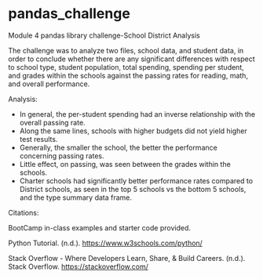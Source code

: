 # pandas_challenge
Module 4 pandas library  challenge-School District Analysis

The challenge was to analyze two files, school data, and student data, in order to conclude whether there are any significant differences with respect to school type, student population, total spending, spending per student, and grades within the schools against the passing rates for reading, math, and overall performance.


Analysis:

- In general, the per-student spending had an inverse relationship with the overall passing rate.
- Along the same lines, schools with higher budgets did not yield higher test results.
- Generally, the smaller the school, the better the performance concerning passing rates.
- Little effect, on passing, was seen between the grades within the schools.
- Charter schools had significantly better performance rates compared to District schools, as seen in the top 5 schools vs the bottom 5 schools, and the type summary data frame.


Citations:

BootCamp in-class examples and starter code provided.

Python Tutorial. (n.d.). https://www.w3schools.com/python/

Stack Overflow - Where Developers Learn, Share, & Build Careers. (n.d.). Stack Overflow. https://stackoverflow.com/
